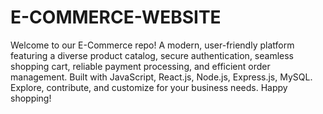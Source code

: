 # E-COMMERCE-WEBSITE
Welcome to our E-Commerce repo! A modern, user-friendly platform featuring a diverse product catalog, secure authentication, seamless shopping cart, reliable payment processing, and efficient order management. Built with JavaScript, React.js, Node.js, Express.js, MySQL. Explore, contribute, and customize for your business needs. Happy shopping!
